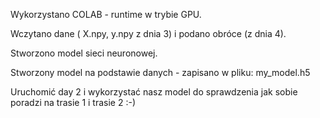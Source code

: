 Wykorzystano COLAB - runtime w trybie GPU.

Wczytano dane ( X.npy, y.npy z dnia 3) i podano obróce (z dnia 4).

Stworzono model sieci neuronowej.

Stworzony model na podstawie danych - zapisano w pliku: my_model.h5

Uruchomić day 2 i wykorzystać nasz model do sprawdzenia jak sobie poradzi na trasie 1 i trasie 2 :-)
